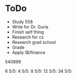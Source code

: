 # ToDo

- Study 558
- Write for Dr. Guria
- Finish self thing
- Research for cs
- Research grad school
- Grade 
- Apply IB/finance






540899



6 5/5:
4 5/5:
8 5/5:
12 5/5:
34 5/5: